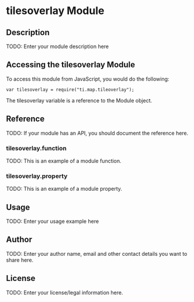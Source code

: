 # tilesoverlay Module

## Description

TODO: Enter your module description here

## Accessing the tilesoverlay Module

To access this module from JavaScript, you would do the following:

    var tilesoverlay = require("ti.map.tileoverlay");

The tilesoverlay variable is a reference to the Module object.

## Reference

TODO: If your module has an API, you should document
the reference here.

### tilesoverlay.function

TODO: This is an example of a module function.

### tilesoverlay.property

TODO: This is an example of a module property.

## Usage

TODO: Enter your usage example here

## Author

TODO: Enter your author name, email and other contact
details you want to share here.

## License

TODO: Enter your license/legal information here.
